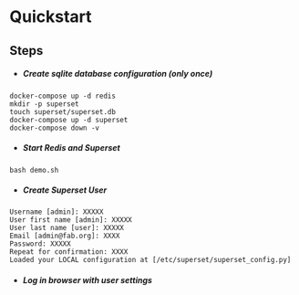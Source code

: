 Quickstart
=================
Steps
------------
- ##### Create sqlite database configuration (only once)
```
docker-compose up -d redis
mkdir -p superset
touch superset/superset.db
docker-compose up -d superset
docker-compose down -v
```
- ##### Start Redis and Superset
```
bash demo.sh
```
- ##### Create Superset User
```
Username [admin]: XXXXX
User first name [admin]: XXXXX
User last name [user]: XXXXX
Email [admin@fab.org]: XXXX
Password: XXXXX
Repeat for confirmation: XXXX
Loaded your LOCAL configuration at [/etc/superset/superset_config.py]
```
- ##### Log in browser with user settings
